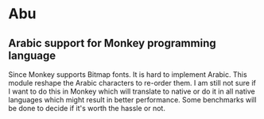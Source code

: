 # Abu
## Arabic support for Monkey programming language

Since Monkey supports Bitmap fonts. It is hard to implement Arabic. This module reshape the Arabic characters to re-order them. I am still not sure if I want to do this in Monkey which will translate to native or do it in all native languages which might result in better performance. Some benchmarks will be done to decide if it's worth the hassle or not.
